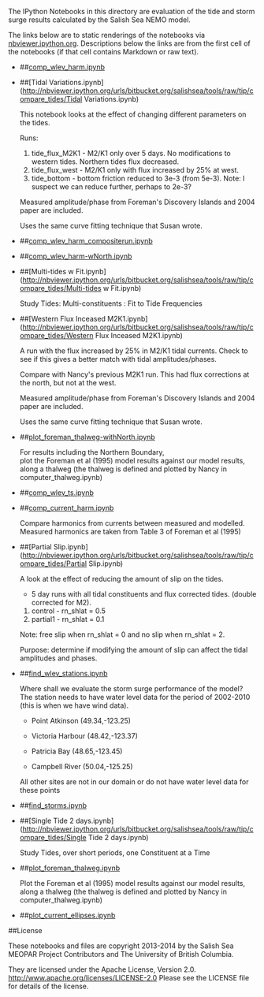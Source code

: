 The IPython Notebooks in this directory are evaluation of the
tide and storm surge results calculated by the Salish Sea NEMO model.

The links below are to static renderings of the notebooks via
[nbviewer.ipython.org](http://nbviewer.ipython.org/).
Descriptions below the links are from the first cell of the notebooks
(if that cell contains Markdown or raw text).

* ##[comp_wlev_harm.ipynb](http://nbviewer.ipython.org/urls/bitbucket.org/salishsea/tools/raw/tip/compare_tides/comp_wlev_harm.ipynb)  
    
* ##[Tidal Variations.ipynb](http://nbviewer.ipython.org/urls/bitbucket.org/salishsea/tools/raw/tip/compare_tides/Tidal Variations.ipynb)  
    
    This notebook looks at the effect of changing different parameters on the tides.  
      
    Runs:   
    1. tide_flux_M2K1 - M2/K1 only over 5 days. No modifications to western tides. Northern tides flux decreased.  
    2. tide_flux_west - M2/K1 only with flux increased by 25% at west.   
    3. tide_bottom - bottom friction reduced to 3e-3 (from 5e-3). Note: I suspect we can reduce further, perhaps to 2e-3?  
      
    Measured amplitude/phase from Foreman's Discovery Islands and 2004 paper are included.  
      
    Uses the same curve fitting technique that Susan wrote.   

* ##[comp_wlev_harm_compositerun.ipynb](http://nbviewer.ipython.org/urls/bitbucket.org/salishsea/tools/raw/tip/compare_tides/comp_wlev_harm_compositerun.ipynb)  
    
* ##[comp_wlev_harm-wNorth.ipynb](http://nbviewer.ipython.org/urls/bitbucket.org/salishsea/tools/raw/tip/compare_tides/comp_wlev_harm-wNorth.ipynb)  
    
* ##[Multi-tides w Fit.ipynb](http://nbviewer.ipython.org/urls/bitbucket.org/salishsea/tools/raw/tip/compare_tides/Multi-tides w Fit.ipynb)  
    
    Study Tides: Multi-constituents : Fit to Tide Frequencies  

* ##[Western Flux Inceased M2K1.ipynb](http://nbviewer.ipython.org/urls/bitbucket.org/salishsea/tools/raw/tip/compare_tides/Western Flux Inceased M2K1.ipynb)  
    
    A run with the flux increased by 25% in M2/K1 tidal currents. Check to see if this gives a better match with tidal amplitudes/phases.  
      
    Compare with Nancy's previous M2K1 run. This had flux corrections at the north, but not at the west.   
      
    Measured amplitude/phase from Foreman's Discovery Islands and 2004 paper are included.  
      
    Uses the same curve fitting technique that Susan wrote.   

* ##[plot_foreman_thalweg-withNorth.ipynb](http://nbviewer.ipython.org/urls/bitbucket.org/salishsea/tools/raw/tip/compare_tides/plot_foreman_thalweg-withNorth.ipynb)  
    
    For results including the Northern Boundary,  
    plot the Foreman et al (1995) model results against our model results, along a thalweg (the thalweg is defined and plotted by Nancy in computer_thalweg.ipynb)  

* ##[comp_wlev_ts.ipynb](http://nbviewer.ipython.org/urls/bitbucket.org/salishsea/tools/raw/tip/compare_tides/comp_wlev_ts.ipynb)  
    
* ##[comp_current_harm.ipynb](http://nbviewer.ipython.org/urls/bitbucket.org/salishsea/tools/raw/tip/compare_tides/comp_current_harm.ipynb)  
    
    Compare harmonics from currents between measured and modelled. Measured harmonics are taken from Table 3 of Foreman et al (1995)  


* ##[Partial Slip.ipynb](http://nbviewer.ipython.org/urls/bitbucket.org/salishsea/tools/raw/tip/compare_tides/Partial Slip.ipynb)  
    
    A look at the effect of reducing the amount of slip on the tides.   
      
    - 5 day runs with all tidal constituents and flux corrected tides. (double corrected for M2).    
      
      
    1. control - rn_shlat = 0.5  
    2. partial1 - rn_shlat = 0.1  
      
    Note: free slip when rn_shlat = 0 and no slip when rn_shlat = 2.   
      
    Purpose: determine if modifying the amount of slip can affect the tidal amplitudes and phases.  
      


* ##[find_wlev_stations.ipynb](http://nbviewer.ipython.org/urls/bitbucket.org/salishsea/tools/raw/tip/compare_tides/find_wlev_stations.ipynb)  
    
    Where shall we evaluate the storm surge performance of the model? The station needs to have water level data for the period of 2002-2010 (this is when we have wind data).  
      
    * Point Atkinson (49.34,-123.25)  
      
    * Victoria Harbour (48.42,-123.37)  
      
    * Patricia Bay (48.65,-123.45)  
      
    * Campbell River (50.04,-125.25)  
      
    All other sites are not in our domain or do not have water level data for these points  

* ##[find_storms.ipynb](http://nbviewer.ipython.org/urls/bitbucket.org/salishsea/tools/raw/tip/compare_tides/find_storms.ipynb)  
    
* ##[Single Tide 2 days.ipynb](http://nbviewer.ipython.org/urls/bitbucket.org/salishsea/tools/raw/tip/compare_tides/Single Tide 2 days.ipynb)  
    
    Study Tides, over short periods, one Constituent at a Time  

* ##[plot_foreman_thalweg.ipynb](http://nbviewer.ipython.org/urls/bitbucket.org/salishsea/tools/raw/tip/compare_tides/plot_foreman_thalweg.ipynb)  
    
    Plot the Foreman et al (1995) model results against our model results, along a thalweg (the thalweg is defined and plotted by Nancy in computer_thalweg.ipynb)  

* ##[plot_current_ellipses.ipynb](http://nbviewer.ipython.org/urls/bitbucket.org/salishsea/tools/raw/tip/compare_tides/plot_current_ellipses.ipynb)  
    

##License

These notebooks and files are copyright 2013-2014
by the Salish Sea MEOPAR Project Contributors
and The University of British Columbia.

They are licensed under the Apache License, Version 2.0.
http://www.apache.org/licenses/LICENSE-2.0
Please see the LICENSE file for details of the license.
